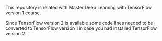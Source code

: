 This repository is related with Master Deep Learning with TensorFlow version 1 course.

Since TensorFlow version 2 is available some code lines needed to be converted to TensorFlow version 1 in case you had installed TensorFlow version 2.


